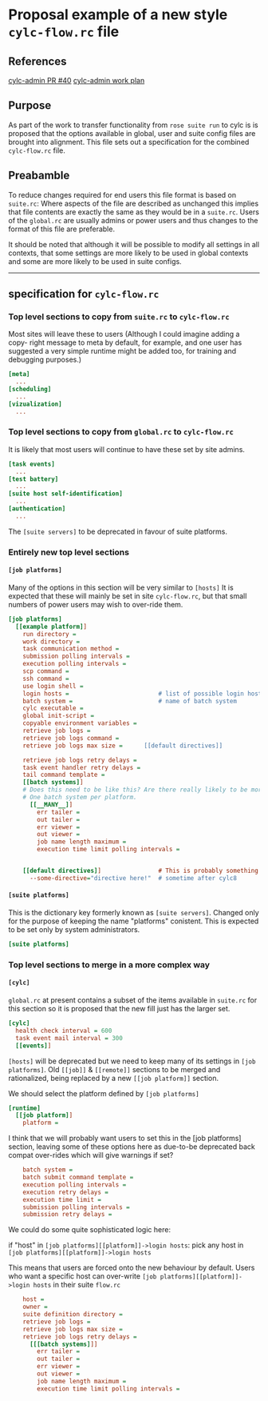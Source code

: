 # Proposal example of a new style `cylc-flow.rc` file

## References
[cylc-admin PR #40](https://github.com/cylc/cylc-admin/pull/40)
[cylc-admin work plan](../proposal-rose-suite-run.md)

## Purpose
As part of the work to transfer functionality from `rose suite run` to cylc
is is proposed that the options available in global, user and suite config
files are brought into alignment. This file sets out a specification for the
combined `cylc-flow.rc` file.

## Preabamble

To reduce changes required for end users this file format is based on
`suite.rc`: Where aspects of the file are described as unchanged this implies
that file contents are exactly the same as they would be in a `suite.rc`.
Users of the `global.rc` are usually admins or power users and thus changes
to the format of this file are preferable.

It should be noted that although it will be possible to modify all settings in
all contexts, that some settings are more likely to be used in global contexts
and some are more likely to be used in suite configs.

****

## specification for `cylc-flow.rc`

### Top level sections to copy from `suite.rc` to `cylc-flow.rc`

Most sites will leave these to users (Although I could imagine adding a copy-
right message to meta by default, for example, and one user has suggested a
very simple runtime might be added too, for training and debugging purposes.)

```ini
[meta]
  ...
[scheduling]
  ...
[vizualization]
  ...
```

### Top level sections to copy from `global.rc` to `cylc-flow.rc`

It is likely that most users will continue to have these set by site admins.

```ini
[task events]
  ...
[test battery]
  ...
[suite host self-identification]
  ...
[authentication]
  ...
```
The `[suite servers]` to be deprecated in favour of suite platforms.


### Entirely new top level sections

#### `[job platforms]`
Many of the options in this section will be very similar to `[hosts]`
It is expected that these will mainly be set in site `cylc-flow.rc`, but that
small numbers of power users may wish to over-ride them.

```ini
[job platforms]
  [[example platform]]
    run directory =
    work directory =
    task communication method =
    submission polling intervals =
    execution polling intervals =
    scp command =
    ssh command =
    use login shell =
    login hosts =                         # list of possible login hosts
    batch system =                        # name of batch system
    cylc executable =
    global init-script =
    copyable environment variables =
    retrieve job logs =
    retrieve job logs command =
    retrieve job logs max size =      [[default directives]]

    retrieve job logs retry delays =
    task event handler retry delays =
    tail command template =
    [[batch systems]]
    # Does this need to be like this? Are there really likely to be more than
    # One batch system per platform.
      [[__MANY__]]
        err tailer =
        out tailer =
        err viewer =
        out viewer =
        job name length maximum =
        execution time limit polling intervals =


    [[default directives]]                # This is probably something to do
      --some-directive="directive here!"  # sometime after cylc8
```

#### `[suite platforms]`
This is the dictionary key formerly known as ``[suite servers]``. Changed only
for the purpose of keeping the name "platforms" conistent. This is expected to
be set only by system administrators.

```ini
[suite platforms]
```


### Top level sections to merge in a more complex way
#### `[cylc]`
`global.rc` at present contains a subset of the items available in `suite.rc`
for this section so it is proposed that the new fill just has the larger set.
```ini
[cylc]
  health check interval = 600
  task event mail interval = 300
  [[events]]
```

`[hosts]` will be deprecated but we need to keep many of its settings
in `[job platforms]`. Old `[[job]]` & `[[remote]]` sections to be merged and rationalized, being replaced by a new `[[job platform]]` section.

We should select the platform defined by `[job platforms]`

```ini
[runtime]
  [[job platform]]
    platform =                            
```

I think that we will probably want users to set this in the
[job platforms] section, leaving some of these options here as due-to-be
deprecated back compat over-rides which will give warnings if set?

```ini
    batch system =
    batch submit command template =
    execution polling intervals =
    execution retry delays =
    execution time limit =
    submission polling intervals =
    submission retry delays =
```
We could do some quite sophisticated logic here:


if "host" in ``[job platforms][[platform]]->login hosts``:
  pick any host in ``[job platforms][[platform]]->login hosts``

This means that users are forced onto the new behaviour by default.
Users who want a specific host can over-write
``[job platforms][[platform]]->login hosts`` in their suite `flow.rc`

```ini
    host =
    owner =
    suite definition directory =
    retrieve job logs =
    retrieve job logs max size =
    retrieve job logs retry delays =
      [[[batch systems]]]
        err tailer =
        out tailer =
        err viewer =
        out viewer =
        job name length maximum =
        execution time limit polling intervals =
```
